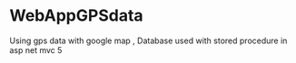 # WebAppGPSdata
Using gps data with google map , Database used with stored procedure in asp net mvc 5
